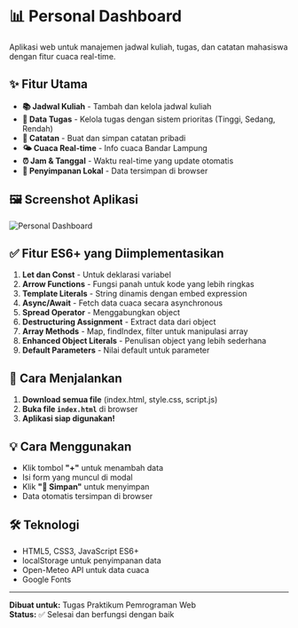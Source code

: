 # 📊 Personal Dashboard

Aplikasi web untuk manajemen jadwal kuliah, tugas, dan catatan mahasiswa dengan fitur cuaca real-time.

## ✨ Fitur Utama

- **📚 Jadwal Kuliah** - Tambah dan kelola jadwal kuliah
- **📝 Data Tugas** - Kelola tugas dengan sistem prioritas (Tinggi, Sedang, Rendah)
- **📒 Catatan** - Buat dan simpan catatan pribadi
- **🌤️ Cuaca Real-time** - Info cuaca Bandar Lampung
- **⏰ Jam & Tanggal** - Waktu real-time yang update otomatis
- **💾 Penyimpanan Lokal** - Data tersimpan di browser

## 🖼️ Screenshot Aplikasi

![Personal Dashboard](image.png)

## ✅ Fitur ES6+ yang Diimplementasikan

1. **Let dan Const** - Untuk deklarasi variabel
2. **Arrow Functions** - Fungsi panah untuk kode yang lebih ringkas
3. **Template Literals** - String dinamis dengan embed expression
4. **Async/Await** - Fetch data cuaca secara asynchronous
5. **Spread Operator** - Menggabungkan object
6. **Destructuring Assignment** - Extract data dari object
7. **Array Methods** - Map, findIndex, filter untuk manipulasi array
8. **Enhanced Object Literals** - Penulisan object yang lebih sederhana
9. **Default Parameters** - Nilai default untuk parameter

## 🚀 Cara Menjalankan

1. **Download semua file** (index.html, style.css, script.js)
2. **Buka file `index.html`** di browser
3. **Aplikasi siap digunakan!**

## 💡 Cara Menggunakan

- Klik tombol **"+"** untuk menambah data
- Isi form yang muncul di modal
- Klik **"💾 Simpan"** untuk menyimpan
- Data otomatis tersimpan di browser

## 🛠️ Teknologi

- HTML5, CSS3, JavaScript ES6+
- localStorage untuk penyimpanan data
- Open-Meteo API untuk data cuaca
- Google Fonts

---

**Dibuat untuk:** Tugas Praktikum Pemrograman Web  
**Status:** ✅ Selesai dan berfungsi dengan baik